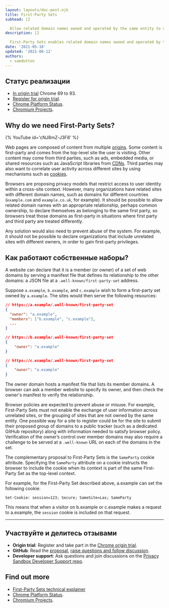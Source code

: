 ```yaml
---
layout: layouts/doc-post.njk
title: First-Party Sets
subhead: |2

  Allow related domain names owned and operated by the same entity to declare themselves as belonging to the same first party.
description: |2

  First-Party Sets enables related domain names owned and operated by the same entity to declare themselves as belonging to the same first party.
date: '2021-05-18'
updated: '2021-08-12'
authors:
  - samdutton
---
```


<!--lint disable no-smart-quotes-->

## Статус реализации

- [In origin trial](https://web.dev/origin-trials/) Chrome 89 to 93.
- [Register for origin trial](https://developer.chrome.com/origintrials/#/view_trial/988540118207823873).
- [Chrome Platform Status](https://chromestatus.com/feature/5640066519007232).
- [Chromium Projects](https://www.chromium.org/updates/first-party-sets).

## Why do we need First-Party Sets?

{% YouTube id='cNJ8mZ-J3F8' %}

Web pages are composed of content from multiple [origins](/docs/privacy-sandbox/glossary#origin). Some content is first-party and comes from the top-level site the user is visiting. Other content may come from third parties, such as ads, embedded media, or shared resources such as JavaScript libraries from [CDNs](https://www.cloudflare.com/en-gb/learning/cdn/what-is-a-cdn/). Third parties may also want to correlate user activity across different sites by using mechanisms such as [cookies](/docs/privacy-sandbox/glossary#origin).

Browsers are proposing privacy models that restrict access to user identity within a cross-site context. However, many organizations have related sites with different domain names, such as domains for different countries (`example.com` and `example.co.uk`, for example). It should be possible to allow related domain names with an appropriate relationship, perhaps common ownership, to declare themselves as belonging to the same first party, so browsers treat those domains as first-party in situations where first party and third party are treated differently.

Any solution would also need to prevent abuse of the system. For example, it should not be possible to declare organizations that include unrelated sites with different owners, in order to gain first-party privileges.

## Как работают собственные наборы?

A website can declare that it is a member (or owner) of a set of web domains by serving a manifest file that defines its relationship to the other domains: a JSON file at a `.well-known/first-party-set` address.

Suppose `a.example`, `b.example`, and `c.example` wish to form a first-party set owned by `a.example`. The sites would then serve the following resources:

```json
// https://a.example/.well-known/first-party-set
{
  "owner": "a.example",
  "members": ["b.example", "c.example"],
  ...
}

// https://b.example/.well-known/first-party-set
{
	"owner": "a.example"
}

// https://c.example/.well-known/first-party-set
{
	"owner": "a.example"
}
```

The owner domain hosts a manifest file that lists its member domains. A browser can ask a member website to specify its owner, and then check the owner's manifest to verify the relationship.

Browser policies are expected to prevent abuse or misuse. For example, First-Party Sets must not enable the exchange of user information across unrelated sites, or the grouping of sites that are not owned by the same entity. One possible way for a site to register could be for the site to submit their proposed group of domains to a public tracker (such as a dedicated GitHub repository) along with information needed to satisfy browser policy. Verification of the owner’s control over member domains may also require a challenge to be served at a `.well-known` URL on each of the domains in the set.

The complementary proposal to First-Party Sets is the `SameParty` cookie attribute. Specifying the `SameParty` attribute on a cookie instructs the browser to include the cookie when its context is part of the same First-Party Set as the top-level context.

For example, for the First-Party Set described above, a.example can set the following cookie:

`Set-Cookie: session=123; Secure; SameSite=Lax; SameParty`

This means that when a visitor on b.example or c.example makes a request to a.example, the `session` cookie is included on that request.

---

## Участвуйте и делитесь отзывами

- **Origin trial**: Register and take part in the [Chrome origin trial](https://developer.chrome.com/origintrials/#/view_trial/988540118207823873).
- **GitHub**: Read the [proposal](https://github.com/privacycg/first-party-sets), [raise questions and follow discussion](https://github.com/privacycg/first-party-sets/issues).
- **Developer support**: Ask questions and join discussions on the [Privacy Sandbox Developer Support repo](https://github.com/GoogleChromeLabs/privacy-sandbox-dev-support).

## Find out more

- [First-Party Sets technical explainer](https://github.com/privacycg/first-party-sets)
- [Chrome Platform Status](https://chromestatus.com/feature/5640066519007232).
- [Chromium Projects](https://www.chromium.org/updates/first-party-sets).
